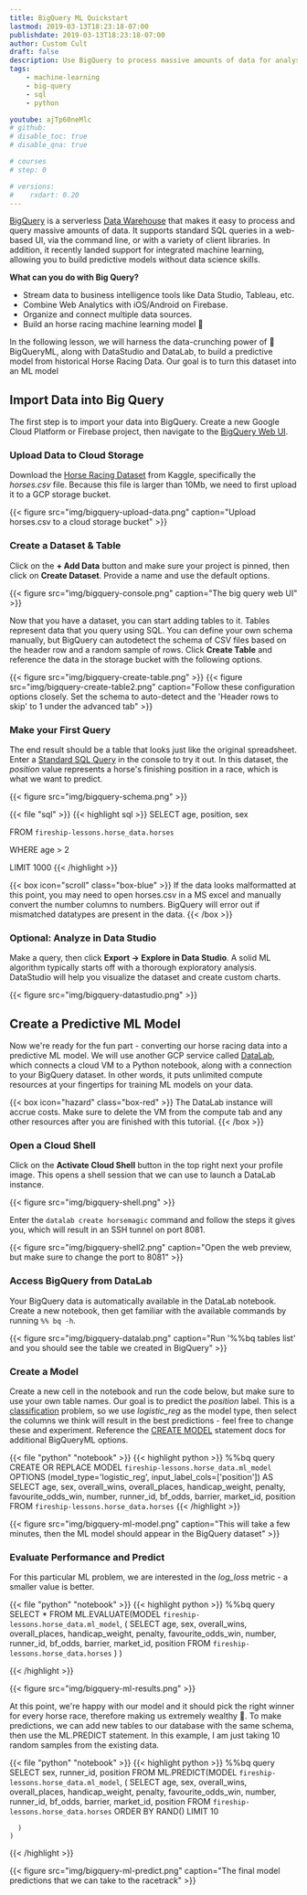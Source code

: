 ```yaml
---
title: BigQuery ML Quickstart
lastmod: 2019-03-13T18:23:18-07:00
publishdate: 2019-03-13T18:23:18-07:00
author: Custom Cult
draft: false
description: Use BigQuery to process massive amounts of data for analysis and machine learning. 
tags: 
    - machine-learning
    - big-query
    - sql
    - python

youtube: ajTp60neMlc
# github: 
# disable_toc: true
# disable_qna: true

# courses
# step: 0

# versions:
#    rxdart: 0.20
---
```


[BigQuery](https://cloud.google.com/bigquery/) is a serverless [Data Warehouse](https://en.wikipedia.org/wiki/Data_warehouse) that makes it easy to process and query massive amounts of data. It supports standard SQL queries in a web-based UI, via the command line, or with a variety of client libraries. In addition, it recently landed support for integrated machine learning, allowing you to build predictive models without data science skills.

**What can you do with Big Query?**

- Stream data to business intelligence tools like Data Studio, Tableau, etc. 
- Combine Web Analytics with iOS/Android on Firebase. 
- Organize and connect multiple data sources. 
- Build an horse racing machine learning model 🏇 

In the following lesson, we will harness the data-crunching power of 👾 BigQueryML, along with DataStudio and DataLab, to build a predictive model from historical Horse Racing Data. Our goal is to turn this dataset into an ML model 


## Import Data into Big Query

The first step is to import your data into BigQuery. Create a new Google Cloud Platform or Firebase project, then navigate to the [BigQuery Web UI](https://console.cloud.google.com/bigquery).

### Upload Data to Cloud Storage

Download the [Horse Racing Dataset](https://www.kaggle.com/lukebyrne/horses-for-courses) from Kaggle, specifically the *horses.csv* file. Because this file is larger than 10Mb, we need to first upload it to a GCP storage bucket. 

{{< figure src="img/bigquery-upload-data.png" caption="Upload horses.csv to a cloud storage bucket"  >}}

### Create a Dataset & Table

Click on the **+ Add Data** button and make sure your project is pinned, then click on **Create Dataset**. Provide a name and use the default options. 

{{< figure src="img/bigquery-console.png" caption="The big query web UI"  >}}


Now that you have a dataset, you can start adding tables to it. Tables represent data that you query using SQL. You can define your own schema manually, but BigQuery can autodetect the schema of CSV files based on the header row and a random sample of rows. Click **Create Table** and reference the data in the storage bucket with the following options. 


{{< figure src="img/bigquery-create-table.png" >}}
{{< figure src="img/bigquery-create-table2.png" caption="Follow these configuration options closely. Set the schema to auto-detect and the 'Header rows to skip' to 1 under the advanced tab"  >}}


### Make your First Query

The end result should be a table that looks just like the original spreadsheet. Enter a [Standard SQL Query](https://cloud.google.com/bigquery/docs/reference/standard-sql/query-syntax) in the console to try it out. In this dataset, the *position* value represents a horse's finishing position in a race, which is what we want to predict.


{{< figure src="img/bigquery-schema.png" >}}

{{< file "sql" >}}
{{< highlight sql >}}
SELECT age, position, sex
  
FROM `fireship-lessons.horse_data.horses` 

WHERE age > 2

LIMIT 1000
{{< /highlight >}}

{{< box icon="scroll" class="box-blue" >}}
If the data looks malformatted at this point, you may need to open horses.csv in a MS excel and manually convert the number columns to numbers. BigQuery will error out if mismatched datatypes are present in the data. 
{{< /box >}}


### Optional: Analyze in Data Studio

Make a query, then click **Export -> Explore in Data Studio**. A solid ML algorithm typically starts off with a thorough exploratory analysis. DataStudio will help you visualize the dataset and create custom charts.

{{< figure src="img/bigquery-datastudio.png"  >}}


## Create a Predictive ML Model

Now we're ready for the fun part - converting our horse racing data into a predictive ML model. We will use another GCP service called [DataLab](https://cloud.google.com/datalab/), which connects a cloud VM to a Python notebook, along with a connection to your BigQuery dataset. In other words, it puts unlimited compute resources at your fingertips for training ML models on your data. 

{{< box icon="hazard" class="box-red" >}}
The DataLab instance will accrue costs. Make sure to delete the VM from the compute tab and any other resources after you are finished with this tutorial. 
{{< /box >}}

### Open a Cloud Shell

Click on the **Activate Cloud Shell** button in the top right next your profile image. This opens a shell session that we can use to launch a DataLab instance. 

{{< figure src="img/bigquery-shell.png" >}}

Enter the `datalab create horsemagic` command and follow the steps it gives you, which will result in an SSH tunnel on port 8081. 

{{< figure src="img/bigquery-shell2.png"  caption="Open the web preview, but make sure to change the port to 8081" >}}

### Access BigQuery from DataLab

Your BigQuery data is automatically available in the DataLab notebook. Create a new notebook, then get familiar with the available commands by running `%% bq -h`.


{{< figure src="img/bigquery-datalab.png" caption="Run '%%bq tables list' and you should see the table we created in BigQuery" >}}


### Create a Model

Create a new cell in the notebook and run the code below, but make sure to use your own table names. Our goal is to predict the *position* label. This is a [classification](https://math.stackexchange.com/questions/141381/regression-vs-classification) problem, so we use *logistic_reg* as the model type, then select the columns we think will result in the best predictions - feel free to change these and experiment. Reference the [CREATE MODEL](https://cloud.google.com/bigquery/docs/reference/standard-sql/bigqueryml-syntax-create) statement docs for additional BigQueryML options.  

{{< file "python" "notebook" >}}
{{< highlight python >}}
%%bq query
CREATE OR REPLACE MODEL `fireship-lessons.horse_data.ml_model`
OPTIONS
  (model_type='logistic_reg',
    input_label_cols=['position']) AS
SELECT
  age,
  sex,
  overall_wins, overall_places, handicap_weight, penalty, 
  favourite_odds_win, number, runner_id, bf_odds, barrier, market_id,
  position
FROM
  `fireship-lessons.horse_data.horses`
{{< /highlight >}}


{{< figure src="img/bigquery-ml-model.png" caption="This will take a few minutes, then the ML model should appear in the BigQuery dataset" >}}

### Evaluate Performance and Predict

For this particular ML problem, we are interested in the *log_loss* metric - a smaller value is better. 

{{< file "python" "notebook" >}}
{{< highlight python >}}
%%bq query
SELECT
  *
FROM
  ML.EVALUATE(MODEL `fireship-lessons.horse_data.ml_model`,
    (
      SELECT
        age,
        sex,
        overall_wins, overall_places, handicap_weight, penalty, 
        favourite_odds_win, number, runner_id, bf_odds, barrier, market_id,
        position
      FROM
        `fireship-lessons.horse_data.horses`
    )
  )

{{< /highlight >}}



{{< figure src="img/bigquery-ml-results.png" >}}

At this point, we're happy with our model and it should pick the right winner for every horse race, therefore making us extremely wealthy 🤑. To make predictions, we can add new tables to our database with the same schema, then use the ML.PREDICT statement. In this example, I am just taking 10 random samples from the existing data. 



{{< file "python" "notebook" >}}
{{< highlight python >}}
%%bq query
SELECT
  sex, runner_id, position
FROM
  ML.PREDICT(MODEL `fireship-lessons.horse_data.ml_model`,
    (
        SELECT
          age,
          sex,
          overall_wins, overall_places, handicap_weight, penalty, 
          favourite_odds_win, number, runner_id, bf_odds, barrier, market_id,
          position
        FROM
          `fireship-lessons.horse_data.horses`
        ORDER BY RAND()
        LIMIT 10
      
      )
    )
{{< /highlight >}}

{{< figure src="img/bigquery-ml-predict.png" caption="The final model predictions that we can take to the racetrack" >}}